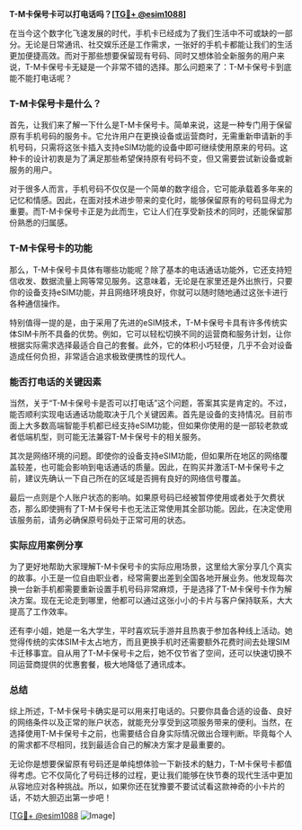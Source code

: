 **T-M卡保号卡可以打电话吗？[[TG💪+ @esim1088](https://t.me/s/esim1088)]**

在当今这个数字化飞速发展的时代，手机卡已经成为了我们生活中不可或缺的一部分。无论是日常通讯、社交娱乐还是工作需求，一张好的手机卡都能让我们的生活更加便捷高效。而对于那些想要保留现有号码、同时又想体验全新服务的用户来说，T-M卡保号卡无疑是一个非常不错的选择。那么问题来了：T-M卡保号卡到底能不能打电话呢？

### T-M卡保号卡是什么？

首先，让我们来了解一下什么是T-M卡保号卡。简单来说，这是一种专门用于保留原有手机号码的服务卡。它允许用户在更换设备或运营商时，无需重新申请新的手机号码，只需将这张卡插入支持eSIM功能的设备中即可继续使用原来的号码。这种卡的设计初衷是为了满足那些希望保持原有号码不变，但又需要尝试新设备或新服务的用户。

对于很多人而言，手机号码不仅仅是一个简单的数字组合，它可能承载着多年来的记忆和情感。因此，在面对技术进步带来的变化时，能够保留原有的号码显得尤为重要。而T-M卡保号卡正是为此而生，它让人们在享受新技术的同时，还能保留那份熟悉的归属感。

### T-M卡保号卡的功能

那么，T-M卡保号卡具体有哪些功能呢？除了基本的电话通话功能外，它还支持短信收发、数据流量上网等常见服务。这意味着，无论是在家里还是外出旅行，只要你的设备支持eSIM功能，并且网络环境良好，你就可以随时随地通过这张卡进行各种通信操作。

特别值得一提的是，由于采用了先进的eSIM技术，T-M卡保号卡具有许多传统实体SIM卡所不具备的优势。例如，它可以轻松切换不同的运营商和服务计划，让你根据实际需求选择最适合自己的套餐。此外，它的体积小巧轻便，几乎不会对设备造成任何负担，非常适合追求极致便携性的现代人。

### 能否打电话的关键因素

当然，关于“T-M卡保号卡是否可以打电话”这个问题，答案其实是肯定的。不过，能否顺利实现电话通话功能取决于几个关键因素。首先是设备的支持情况。目前市面上大多数高端智能手机都已经支持eSIM功能，但如果你使用的是一部较老款或者低端机型，则可能无法兼容T-M卡保号卡的相关服务。

其次是网络环境的问题。即使你的设备支持eSIM功能，但如果所在地区的网络覆盖较差，也可能会影响到电话通话的质量。因此，在购买并激活T-M卡保号卡之前，建议先确认一下自己所在的区域是否拥有良好的网络信号覆盖。

最后一点则是个人账户状态的影响。如果原号码已经被暂停使用或者处于欠费状态，那么即使拥有了T-M卡保号卡也无法正常使用其全部功能。因此，在决定使用该服务前，请务必确保原号码处于正常可用的状态。

### 实际应用案例分享

为了更好地帮助大家理解T-M卡保号卡的实际应用场景，这里给大家分享几个真实的故事。小王是一位自由职业者，经常需要出差到全国各地开展业务。他发现每次换一台新手机都需要重新设置手机号码非常麻烦，于是选择了T-M卡保号卡作为解决方案。现在无论走到哪里，他都可以通过这张小小的卡片与客户保持联系，大大提高了工作效率。

还有李小姐，她是一名大学生，平时喜欢玩手游并且热衷于参加各种线上活动。她觉得传统的实体SIM卡太占地方，而且更换手机时还需要额外花费时间去处理SIM卡迁移事宜。自从用了T-M卡保号卡之后，她不仅节省了空间，还可以快速切换不同运营商提供的优惠套餐，极大地降低了通讯成本。

### 总结

综上所述，T-M卡保号卡确实是可以用来打电话的。只要你具备合适的设备、良好的网络条件以及正常的账户状态，就能充分享受到这项服务带来的便利。当然，在选择使用T-M卡保号卡之前，也需要结合自身实际情况做出合理判断。毕竟每个人的需求都不尽相同，找到最适合自己的解决方案才是最重要的。

无论你是想要保留原有号码还是单纯想体验一下新技术的魅力，T-M卡保号卡都值得考虑。它不仅简化了号码迁移的过程，更让我们能够在快节奏的现代生活中更加从容地应对各种挑战。所以，如果你还在犹豫要不要试试看这款神奇的小卡片的话，不妨大胆迈出第一步吧！

[[TG💪+ @esim1088](https://t.me/s/esim1088) ![Image](https://i.postimg.cc/4NQfJmqS/Snipaste-2025-05-13-00-14-12.png)]
